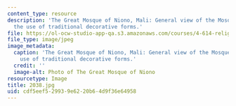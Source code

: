 ```yaml
---
content_type: resource
description: 'The Great Mosque of Niono, Mali: General view of the Mosque showing
  the use of traditional decorative forms.'
file: https://ol-ocw-studio-app-qa.s3.amazonaws.com/courses/4-614-religious-architecture-and-islamic-cultures-fall-2002/cdf5eef529939e6220b64d9f36e64958_2038.jpg
file_type: image/jpeg
image_metadata:
  caption: 'The Great Mosque of Niono, Mali: General view of the Mosque showing the
    use of traditional decorative forms.'
  credit: ''
  image-alt: Photo of The Great Mosque of Niono
resourcetype: Image
title: 2038.jpg
uid: cdf5eef5-2993-9e62-20b6-4d9f36e64958
---
```

